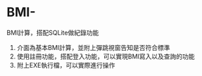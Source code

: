 # BMI-
BMI計算，搭配SQLite做紀錄功能

1. 介面為基本BMI計算，並附上彈跳視窗告知是否符合標準  
2. 使用註冊功能，搭配登入功能，可以實現BMI寫入以及查詢的功能  
3. 附上EXE執行檔，可以實際進行操作  
